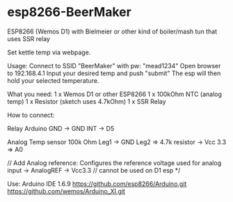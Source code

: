 # esp8266-BeerMaker
ESP8266 (Wemos D1) with Bielmeier or other kind of boiler/mash tun that uses SSR relay

Set kettle temp via webpage.

Usage:
Connect to SSID "BeerMaker" with pw: "mead1234"
Open browser to 192.168.4.1
Input your desired temp and push "submit"
The esp will then hold your selected temperature.

What you need:
1 x Wemos D1 or other ESP8266
1 x 100kOhm NTC (analog temp)
1 x Resistor (sketch uses 4.7kOhm)
1 x SSR Relay

How to connect:

Relay     Arduino
GND ->    GND
INT ->    D5

Analog Temp sensor 100k Ohm
Leg1    ->  GND
Leg2    =>  4.7k resistor -> Vcc 3.3
        =>  A0            

// Add Analog reference: Configures the reference voltage used for analog input
        -> AnalogREF      -> Vcc3.3 // cannot be used on D1 esp
*/


Use:
Arduino IDE 1.6.9
https://github.com/esp8266/Arduino.git
https://github.com/wemos/Arduino_XI.git
